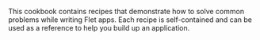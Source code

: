 This cookbook contains recipes that demonstrate how to solve common problems while writing Flet apps.
Each recipe is self-contained and can be used as a reference to help you build up an application.
